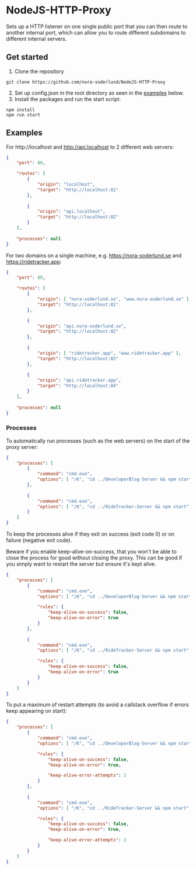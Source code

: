 # NodeJS-HTTP-Proxy
Sets up a HTTP listener on one single public port that you can then route to another internal port, which can allow you to route different subdomains to different internal servers.

## Get started
1. Clone the repository
```git
git clone https://github.com/nora-soderlund/NodeJS-HTTP-Proxy
```
2. Set up config.json in the root directory as seen in the [examples](#examples) below.
3. Install the packages and run the start script:
```npm
npm install
npm run start
```

## Examples
For http://localhost and http://api.localhost to 2 different web servers:
```json
{
    "port": 80,

    "routes": [
        {
            "origin": "localhost",
            "target": "http://localhost:81"
        },
        
        {
            "origin": "api.localhost",
            "target": "http://localhost:82"
        }
    ],
    
    "processes": null
}

```

For two domains on a single machine, e.g. https://nora-soderlund.se and https://ridetracker.app:
```json
{
    "port": 80,

    "routes": [
        {
            "origin": [ "nora-soderlund.se", "www.nora-soderlund.se" ],
            "target": "http://localhost:81"
        },

        {
            "origin": "api.nora-soderlund.se",
            "target": "http://localhost:82"
        },
        
        {
            "origin": [ "ridetracker.app", "www.ridetracker.app" ],
            "target": "http://localhost:83"
        },
        
        {
            "origin": "api.ridetracker.app",
            "target": "http://localhost:84"
        }
    ],
    
    "processes": null
}

```
### Processes
To automatically run processes (such as the web servers) on the start of the proxy server:
```json
{   
    "processes": [
        {
            "command": "cmd.exe",
            "options": [ "/K", "cd ../DeveloperBlog-Server && npm start" ]
        },
        
        {
            "command": "cmd.exe",
            "options": [ "/K", "cd ../RideTracker-Server && npm start" ]
        }
    ]
}
```

To keep the processes alive if they exit on success (exit code 0) or on failure (negative exit code).

Beware if you enable keep-alive-on-success, that you won't be able to close the process for good without closing the proxy. This can be good if you simply want to restart the server but ensure it's kept alive.
```json
{   
    "processes": [
        {
            "command": "cmd.exe",
            "options": [ "/K", "cd ../DeveloperBlog-Server && npm start" ],

            "rules": {
                "keep-alive-on-success": false,
                "keep-alive-on-error": true
            }
        },
        
        {
            "command": "cmd.exe",
            "options": [ "/K", "cd ../RideTracker-Server && npm start" ],

            "rules": {
                "keep-alive-on-success": false,
                "keep-alive-on-error": true
            }
        }
    ]
}
```

To put a maximum of restart attempts (to avoid a callstack overflow if errors keep appearing on start):
```json
{   
    "processes": [
        {
            "command": "cmd.exe",
            "options": [ "/K", "cd ../DeveloperBlog-Server && npm start" ],

            "rules": {
                "keep-alive-on-success": false,
                "keep-alive-on-error": true,

                "keep-alive-error-attempts": 2
            }
        },
        
        {
            "command": "cmd.exe",
            "options": [ "/K", "cd ../RideTracker-Server && npm start" ],

            "rules": {
                "keep-alive-on-success": false,
                "keep-alive-on-error": true,

                "keep-alive-error-attempts": 2
            }
        }
    ]
}
```
